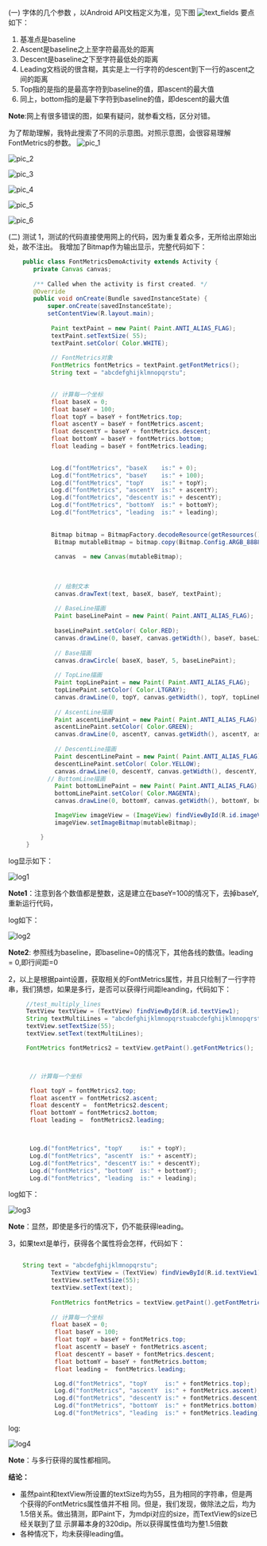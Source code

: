 (一) 字体的几个参数 ，以Android API文档定义为准，见下图
![text_fields](https://github.com/LineChen/AndroidNotes/blob/master/Android_Basis/pictures/fontmetrics/text_properties.png)
要点如下：
1. 基准点是baseline
2. Ascent是baseline之上至字符最高处的距离
3. Descent是baseline之下至字符最低处的距离
4. Leading文档说的很含糊，其实是上一行字符的descent到下一行的ascent之间的距离
5. Top指的是指的是最高字符到baseline的值，即ascent的最大值
6. 同上，bottom指的是最下字符到baseline的值，即descent的最大值

**Note**:网上有很多错误的图，如果有疑问，就参看文档，区分对错。

为了帮助理解，我特此搜索了不同的示意图。对照示意图，会很容易理解FontMetrics的参数。
![pic_1](https://github.com/LineChen/AndroidNotes/blob/master/Android_Basis/pictures/fontmetrics/pic_1.png)

![pic_2](https://github.com/LineChen/AndroidNotes/blob/master/Android_Basis/pictures/fontmetrics/pic_2.png)

![pic_3](https://github.com/LineChen/AndroidNotes/blob/master/Android_Basis/pictures/fontmetrics/pic_3.png)

![pic_4](https://github.com/LineChen/AndroidNotes/blob/master/Android_Basis/pictures/fontmetrics/pic_4.png)

![pic_5](https://github.com/LineChen/AndroidNotes/blob/master/Android_Basis/pictures/fontmetrics/pic_5.png)

![pic_6](https://github.com/LineChen/AndroidNotes/blob/master/Android_Basis/pictures/fontmetrics/pic_6.png)

(二) 测试
 1，测试的代码直接使用网上的代码，因为重复着众多，无所给出原始出处，故不注出。
我增加了Bitmap作为输出显示，完整代码如下：

```java
	public class FontMetricsDemoActivity extends Activity { 
	   private Canvas canvas; 
	
	   /** Called when the activity is first created. */ 
	   @Override 
	   public void onCreate(Bundle savedInstanceState) {
	       super.onCreate(savedInstanceState); 
	       setContentView(R.layout.main); 
	        
	        Paint textPaint = new Paint( Paint.ANTI_ALIAS_FLAG); 
	        textPaint.setTextSize( 55); 
	        textPaint.setColor( Color.WHITE); 
	 
	        // FontMetrics对象 
	        FontMetrics fontMetrics = textPaint.getFontMetrics(); 
	        String text = "abcdefghijklmnopqrstu"; 

	 
	        // 计算每一个坐标 
	        float baseX = 0; 
	        float baseY = 100; 
	        float topY = baseY + fontMetrics.top; 
	        float ascentY = baseY + fontMetrics.ascent; 
	        float descentY = baseY + fontMetrics.descent; 
	        float bottomY = baseY + fontMetrics.bottom; 
	        float leading = baseY + fontMetrics.leading; 

	         
	        Log.d("fontMetrics", "baseX    is:" + 0); 
	        Log.d("fontMetrics", "baseY    is:" + 100); 
	        Log.d("fontMetrics", "topY     is:" + topY); 
	        Log.d("fontMetrics", "ascentY  is:" + ascentY); 
	        Log.d("fontMetrics", "descentY is:" + descentY); 
	        Log.d("fontMetrics", "bottomY  is:" + bottomY); 
	        Log.d("fontMetrics", "leading  is:" + leading); 
      
	         
	        Bitmap bitmap = BitmapFactory.decodeResource(getResources(), R.drawable.fontmetrics); 
	         Bitmap mutableBitmap = bitmap.copy(Bitmap.Config.ARGB_8888, true); 
		      
		     canvas  = new Canvas(mutableBitmap); 
		      
		      
		
		     // 绘制文本 
		     canvas.drawText(text, baseX, baseY, textPaint); 
		
		     // BaseLine描画 
		     Paint baseLinePaint = new Paint( Paint.ANTI_ALIAS_FLAG); 
		      
		     baseLinePaint.setColor( Color.RED); 
		     canvas.drawLine(0, baseY, canvas.getWidth(), baseY, baseLinePaint); 
		
		     // Base描画 
		     canvas.drawCircle( baseX, baseY, 5, baseLinePaint); 
		
		     // TopLine描画 
		     Paint topLinePaint = new Paint( Paint.ANTI_ALIAS_FLAG); 
		     topLinePaint.setColor( Color.LTGRAY); 
		     canvas.drawLine(0, topY, canvas.getWidth(), topY, topLinePaint); 
		
		     // AscentLine描画 
		     Paint ascentLinePaint = new Paint( Paint.ANTI_ALIAS_FLAG); 
		     ascentLinePaint.setColor( Color.GREEN); 
		     canvas.drawLine(0, ascentY, canvas.getWidth(), ascentY, ascentLinePaint); 
		
	         // DescentLine描画 
	         Paint descentLinePaint = new Paint( Paint.ANTI_ALIAS_FLAG); 
	         descentLinePaint.setColor( Color.YELLOW); 
	         canvas.drawLine(0, descentY, canvas.getWidth(), descentY, descentLinePaint);
	       // ButtomLine描画
	         Paint bottomLinePaint = new Paint( Paint.ANTI_ALIAS_FLAG);
	         bottomLinePaint.setColor( Color.MAGENTA);
	         canvas.drawLine(0, bottomY, canvas.getWidth(), bottomY, bottomLinePaint);

	         ImageView imageView = (ImageView) findViewById(R.id.imageView1);
	         imageView.setImageBitmap(mutableBitmap);

	     }
	 }

```

 log显示如下：

![log1](https://github.com/LineChen/AndroidNotes/blob/master/Android_Basis/pictures/fontmetrics/log1.png)

**Note1**：注意到各个数值都是整数，这是建立在baseY=100的情况下，去掉baseY,重新运行代码，

log如下：

![log2](https://github.com/LineChen/AndroidNotes/blob/master/Android_Basis/pictures/fontmetrics/log2.png)

**Note2**: 参照线为baseline，即baseline=0的情况下，其他各线的数值。leading = 0,即行间距=0

2，以上是根据paint设置，获取相关的FontMetrics属性，并且只绘制了一行字符串，我们猜想，如果是多行，是否可以获得行间距leanding，代码如下：

```java
	 //test_multiply_lines 
	 TextView textView = (TextView) findViewById(R.id.textView1); 
	 String textMultiLines = "abcdefghijklmnopqrstuabcdefghijklmnopqrstuabcdefghijklmnopqrstuabcdefghijklmnopqrstuabcdefghijklmnopqrstu"; 
     textView.setTextSize(55); 
     textView.setText(textMultiLines); 

     FontMetrics fontMetrics2 = textView.getPaint().getFontMetrics(); 



      // 计算每一个坐标 

      float topY = fontMetrics2.top; 
      float ascentY = fontMetrics2.ascent; 
      float descentY =  fontMetrics2.descent; 
      float bottomY = fontMetrics2.bottom; 
      float leading =  fontMetrics2.leading; 



      Log.d("fontMetrics", "topY     is:" + topY); 
      Log.d("fontMetrics", "ascentY  is:" + ascentY); 
      Log.d("fontMetrics", "descentY is:" + descentY); 
      Log.d("fontMetrics", "bottomY  is:" + bottomY); 
      Log.d("fontMetrics", "leading  is:" + leading); 
```
log如下：

![log3](https://github.com/LineChen/AndroidNotes/blob/master/Android_Basis/pictures/fontmetrics/log3.png)

**Note**：显然，即使是多行的情况下，仍不能获得leading。

3，如果text是单行，获得各个属性将会怎样，代码如下：

```java

	String text = "abcdefghijklmnopqrstu"; 
	        TextView textView = (TextView) findViewById(R.id.textView1); 
	        textView.setTextSize(55); 
	        textView.setText(text); 
	         
	        FontMetrics fontMetrics = textView.getPaint().getFontMetrics(); 
	 
	        // 计算每一个坐标 
	        float baseX = 0; 
	         float baseY = 100; 
	         float topY = baseY + fontMetrics.top; 
	         float ascentY = baseY + fontMetrics.ascent; 
	         float descentY = baseY + fontMetrics.descent; 
	         float bottomY = baseY + fontMetrics.bottom; 
	         float leading =  fontMetrics.leading; 

	         Log.d("fontMetrics", "topY     is:" + fontMetrics.top); 
	         Log.d("fontMetrics", "ascentY  is:" + fontMetrics.ascent); 
	         Log.d("fontMetrics", "descentY is:" + fontMetrics.descent); 
	         Log.d("fontMetrics", "bottomY  is:" + fontMetrics.bottom); 
	         Log.d("fontMetrics", "leading  is:" + fontMetrics.leading); 
```
log:

![log4](https://github.com/LineChen/AndroidNotes/blob/master/Android_Basis/pictures/fontmetrics/log4.png)

**Note**：与多行获得的属性都相同。

**结论：**
- 虽然paint和textView所设置的textSize均为55，且为相同的字符串，但是两个获得的FontMetrics属性值并不相 同。但是，我们发现，做除法之后，均为1.5倍关系。做出猜测，即Paint下，为mdpi对应的size，而TextView的size已经关联到了显 示屏幕本身的320dip。所以获得属性值均为整1.5倍数
- 各种情况下，均未获得leading值。

































